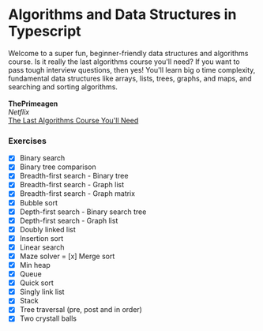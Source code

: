 # Algorithms and Data Structures in Typescript

Welcome to a super fun, beginner-friendly data structures and algorithms course. Is it really the last algorithms course you'll need? If you want to pass tough interview questions, then yes! You'll learn big o time complexity, fundamental data structures like arrays, lists, trees, graphs, and maps, and searching and sorting algorithms.<br><br>
**ThePrimeagen**<br>
_Netflix_<br>
[The Last Algorithms Course You'll Need](https://frontendmasters.com/courses/algorithms)

### Exercises

- [x] Binary search
- [x] Binary tree comparison
- [x] Breadth-first search - Binary tree
- [x] Breadth-first search - Graph list
- [x] Breadth-first search - Graph matrix
- [x] Bubble sort
- [x] Depth-first search - Binary search tree
- [x] Depth-first search - Graph list
- [x] Doubly linked list
- [x] Insertion sort
- [x] Linear search
- [x] Maze solver
= [x] Merge sort
- [x] Min heap
- [x] Queue
- [x] Quick sort
- [x] Singly link list
- [x] Stack
- [x] Tree traversal (pre, post and in order)
- [x] Two crystall balls
